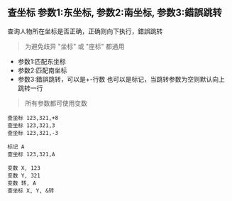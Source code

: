 ## 查坐标 参数1:东坐标, 参数2:南坐标, 参数3:錯誤跳转
查询人物所在坐标是否正确，正确则向下执行，錯誤跳转

> 为避免歧异 "坐标" 或 "座标" 都通用


- 参数1:匹配东坐标
- 参数2:匹配南坐标
- 参数3:錯誤跳转，可以是+-行数 也可以是标记，当跳转参数为空则默认向上跳转一行


> 所有参数都可使用变数

```
查坐标 123,321,+8
查坐标 123,321,3
查坐标 123,321,-3

标记 A
查坐标 123,321,A

变数 X, 123
变数 Y, 321
变数 转, A
查坐标 X, Y, &转 


```
